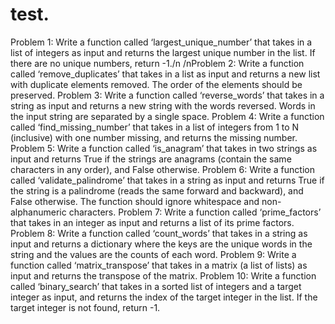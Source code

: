 # test.
Problem 1: Write a function called ‘largest_unique_number’ that takes in a list of integers as input and returns the largest unique number in the list. If there are no unique numbers, return -1./n 
/nProblem 2: Write a function called ‘remove_duplicates’ that takes in a list as input and returns a new list with duplicate elements removed. The order of the elements should be preserved. 
Problem 3: Write a function called ‘reverse_words’ that takes in a string as input and returns a new string with the words reversed. Words in the input string are separated by a single space. 
Problem 4: Write a function called ‘find_missing_number’ that takes in a list of integers from 1 to N (inclusive) with one number missing, and returns the missing number.
Problem 5: Write a function called ‘is_anagram’ that takes in two strings as input and returns True if the strings are anagrams (contain the same characters in any order), and False otherwise. 
Problem 6: Write a function called ‘validate_palindrome’ that takes in a string as input and returns True if the string is a palindrome (reads the same forward and backward), and False otherwise. The function should ignore whitespace and non-alphanumeric characters. 
Problem 7: Write a function called ‘prime_factors’ that takes in an integer as input and returns a list of its prime factors. 
Problem 8: Write a function called ‘count_words’ that takes in a string as input and returns a dictionary where the keys are the unique words in the string and the values are the counts of each word. 
Problem 9: Write a function called ‘matrix_transpose’ that takes in a matrix (a list of lists) as input and returns the transpose of the matrix. 
Problem 10: Write a function called ‘binary_search’ that takes in a sorted list of integers and a target integer as input, and returns the index of the target integer in the list. If the target integer is not found, return -1.

